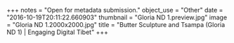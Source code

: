 +++
notes = "Open for metadata submission."
object_use = "Other"
date = "2016-10-19T20:11:22.660903"
thumbnail = "Gloria ND 1.preview.jpg"
image = "Gloria ND 1.2000x2000.jpg"
title = "Butter Sculpture and Tsampa (Gloria ND 1) | Engaging Digital Tibet"
+++
